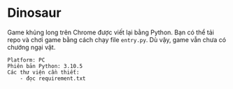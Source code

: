 # Dinosaur

Game khủng long trên Chrome được viết lại bằng Python. Bạn có thể tải repo và chơi game bằng cách chạy file `entry.py`. Dù vậy, game vẫn chưa có chướng ngại vật.

```
Platform: PC
Phiên bản Python: 3.10.5
Các thư viện cần thiết:
    - đọc requirement.txt
```